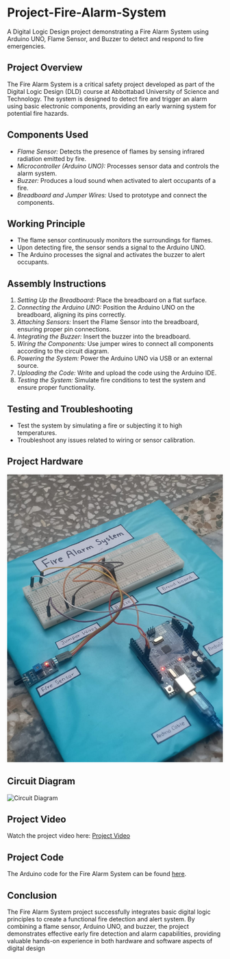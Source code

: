 # Project-Fire-Alarm-System
A Digital Logic Design project demonstrating a Fire Alarm System using Arduino UNO, Flame Sensor, and Buzzer to detect and respond to fire emergencies.

## Project Overview
The Fire Alarm System is a critical safety project developed as part of the Digital Logic Design (DLD) course at Abbottabad University of Science and Technology. The system is designed to detect fire and trigger an alarm using basic electronic components, providing an early warning system for potential fire hazards.

## Components Used
- *Flame Sensor:* Detects the presence of flames by sensing infrared radiation emitted by fire.
- *Microcontroller (Arduino UNO):* Processes sensor data and controls the alarm system.
- *Buzzer:* Produces a loud sound when activated to alert occupants of a fire.
- *Breadboard and Jumper Wires:* Used to prototype and connect the components.

## Working Principle
- The flame sensor continuously monitors the surroundings for flames.
- Upon detecting fire, the sensor sends a signal to the Arduino UNO.
- The Arduino processes the signal and activates the buzzer to alert occupants.

## Assembly Instructions
1. *Setting Up the Breadboard:* Place the breadboard on a flat surface.
2. *Connecting the Arduino UNO:* Position the Arduino UNO on the breadboard, aligning its pins correctly.
3. *Attaching Sensors:* Insert the Flame Sensor into the breadboard, ensuring proper pin connections.
4. *Integrating the Buzzer:* Insert the buzzer into the breadboard.
5. *Wiring the Components:* Use jumper wires to connect all components according to the circuit diagram.
6. *Powering the System:* Power the Arduino UNO via USB or an external source.
7. *Uploading the Code:* Write and upload the code using the Arduino IDE.
8. *Testing the System:* Simulate fire conditions to test the system and ensure proper functionality.

## Testing and Troubleshooting
- Test the system by simulating a fire or subjecting it to high temperatures.
- Troubleshoot any issues related to wiring or sensor calibration.

## Project Hardware
![Hardware Photo](Hardware_photo.jpg)

## Circuit Diagram
![Circuit Diagram](Circuit_diagram.png)

## Project Video
Watch the project video here: [Project Video](Project_video.mp4)

## Project Code
The Arduino code for the Fire Alarm System can be found [here](path/to/Project_code.ino).

## Conclusion
The Fire Alarm System project successfully integrates basic digital logic principles to create a functional fire detection and alert system. By combining a flame sensor, Arduino UNO, and buzzer, the project demonstrates effective early fire detection and alarm capabilities, providing valuable hands-on experience in both hardware and software aspects of digital design

